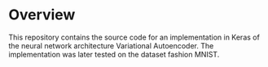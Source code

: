 # Overview
This repository contains the source code for an implementation in Keras of the neural network architecture Variational Autoencoder. The implementation was later tested
on the dataset fashion MNIST.
